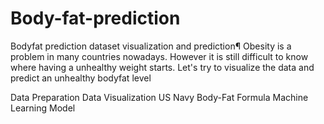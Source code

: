 # Body-fat-prediction
Bodyfat prediction dataset visualization and prediction¶
Obesity is a problem in many countries nowadays. However it is still difficult to know where having a unhealthy weight starts. Let's try to visualize the data and predict an unhealthy bodyfat level

Data Preparation
Data Visualization
US Navy Body-Fat Formula
Machine Learning Model
